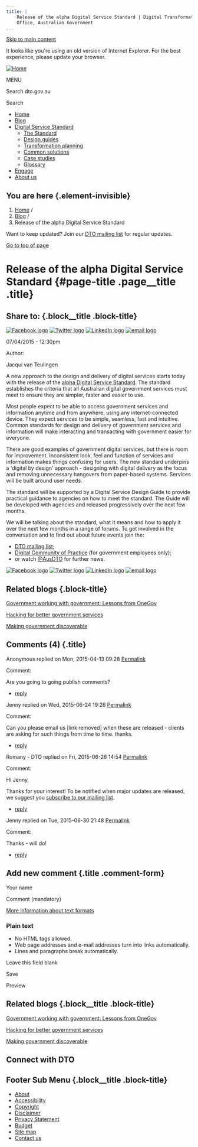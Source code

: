 ```yaml
---
title: |
    Release of the alpha Digital Service Standard | Digital Transformation
    Office, Australian Government
...
```


[Skip to main content](#main-content)

It looks like you're using an old version of Internet Explorer. For the
best experience, please update your browser.

[![Home](https://www.dto.gov.au/sites/g/files/net261/f/dto_crest_inline_0.png)](/ "Home")[](#open-menu)

MENU

Search dto.gov.au

Search

-   [Home](/)
-   [Blog](/blog)
-   [Digital Service Standard](/standard)
    -   [The Standard](/standard)
    -   [Design guides](/design-guides)
    -   [Transformation planning](/standard/digital-transformation-plan)
    -   [Common solutions](/standard/common-government-solutions)
    -   [Case studies](/standard/case-studies)
    -   [Glossary](/standard/glossary)
-   [Engage](/engage)
-   [About us](/about)

You are here {.element-invisible}
------------

1.  [Home](/) /
2.  [Blog](/blog) /
3.  Release of the alpha Digital Service Standard

Want to keep updated? Join our [DTO mailing
list](http://eepurl.com/bcEu2D) for regular updates.

[Go to top of page](#skip-link)

Release of the alpha Digital Service Standard {#page-title .page__title .title}
=============================================

Share to: {.block__title .block-title}
---------

[![Facebook
logo](https://www.dto.gov.au/profiles/govcms/modules/features/govcms_share_links/images/facebook.png)](http://www.facebook.com/sharer.php?u=https%3A//www.dto.gov.au/blog/release-alpha-digital-service-standard&t=Release%20of%20the%20alpha%20Digital%20Service%20Standard "Share on Facebook")
[![Twitter
logo](https://www.dto.gov.au/profiles/govcms/modules/features/govcms_share_links/images/twitter.png)](http://twitter.com/share?url=https%3A//www.dto.gov.au/blog/release-alpha-digital-service-standard&text=Release%20of%20the%20alpha%20Digital%20Service%20Standard "Share this on Twitter")
[![LinkedIn
logo](https://www.dto.gov.au/profiles/govcms/modules/features/govcms_share_links/images/linkedin.png)](http://www.linkedin.com/shareArticle?mini=true&url=https%3A//www.dto.gov.au/blog/release-alpha-digital-service-standard&title=Release%20of%20the%20alpha%20Digital%20Service%20Standard&summary=A%20new%20approach%20to%20the%20design%20and%20delivery%20of%20digital%20services%20starts%20today%20with%20the%20release%20of%20the%26nbsp%3Balpha%20Digital%20Service%20Standard.%20The%20standard%20establishes%20the%20criteria%20that%20all%20Australian%20digital%20government%20services%20must%20meet%20to%20ensure%20they%20are%20simpler%2C%20faster%20and%20easier%20to%20use.&source=Digital%20Transformation%20Office%2C%20Australian%20Government "Publish this post to LinkedIn")
[![email
logo](https://www.dto.gov.au/profiles/govcms/modules/features/govcms_share_links/images/email.png)](mailto:?subject=Release%20of%20the%20alpha%20Digital%20Service%20Standard&body=https%3A//www.dto.gov.au/blog/release-alpha-digital-service-standard "Share via email")

07/04/2015 - 12:30pm

Author: 

Jacqui van Teulingen

A new approach to the design and delivery of digital services starts
today with the release of the [alpha Digital Service
Standard](http://www.dto.gov.au/standard). The standard establishes the
criteria that all Australian digital government services must meet to
ensure they are simpler, faster and easier to use.

Most people expect to be able to access government services and
information anytime and from anywhere, using any internet-connected
device. They expect services to be simple, seamless, fast and intuitive.
Common standards for design and delivery of government services and
information will make interacting and transacting with government easier
for everyone.

There are good examples of government digital services, but there is
room for improvement. Inconsistent look, feel and function of services
and information makes things confusing for users. The new standard
underpins a 'digital by design' approach - designing with digital
delivery as the focus and removing unnecessary hangovers from
paper-based systems. Services will be built around user needs.

The standard will be supported by a Digital Service Design Guide to
provide practical guidance to agencies on how to meet the standard. The
Guide will be developed with agencies and released progressively over
the next few months.

We will be talking about the standard, what it means and how to apply it
over the next few months in a range of forums. To get involved in the
conversation and to find out about future events join the: 

-   [DTO mailing list](http://eepurl.com/bcEu2D);
-   [Digital Community of
    Practice](mailto:DTOComms@pmc.gov.au?subject=Digital%20Community%20of%20Practice)
    (for government employees only);
-   or watch [@AusDTO](http://twitter.com/ausdto) for further news.

[![Facebook
logo](https://www.dto.gov.au/profiles/govcms/modules/features/govcms_share_links/images/facebook.png)](http://www.facebook.com/sharer.php?u=https%3A//www.dto.gov.au/blog/release-alpha-digital-service-standard&t=Release%20of%20the%20alpha%20Digital%20Service%20Standard "Share on Facebook")
[![Twitter
logo](https://www.dto.gov.au/profiles/govcms/modules/features/govcms_share_links/images/twitter.png)](http://twitter.com/share?url=https%3A//www.dto.gov.au/blog/release-alpha-digital-service-standard&text=Release%20of%20the%20alpha%20Digital%20Service%20Standard "Share this on Twitter")
[![LinkedIn
logo](https://www.dto.gov.au/profiles/govcms/modules/features/govcms_share_links/images/linkedin.png)](http://www.linkedin.com/shareArticle?mini=true&url=https%3A//www.dto.gov.au/blog/release-alpha-digital-service-standard&title=Release%20of%20the%20alpha%20Digital%20Service%20Standard&summary=A%20new%20approach%20to%20the%20design%20and%20delivery%20of%20digital%20services%20starts%20today%20with%20the%20release%20of%20the%26nbsp%3Balpha%20Digital%20Service%20Standard.%20The%20standard%20establishes%20the%20criteria%20that%20all%20Australian%20digital%20government%20services%20must%20meet%20to%20ensure%20they%20are%20simpler%2C%20faster%20and%20easier%20to%20use.&source=Digital%20Transformation%20Office%2C%20Australian%20Government "Publish this post to LinkedIn")
[![email
logo](https://www.dto.gov.au/profiles/govcms/modules/features/govcms_share_links/images/email.png)](mailto:?subject=Release%20of%20the%20alpha%20Digital%20Service%20Standard&body=https%3A//www.dto.gov.au/blog/release-alpha-digital-service-standard "Share via email")

Related blogs {.block-title}
-------------

[Government working with government: Lessons from
OneGov](/blog/government-working-government-lessons-onegov)

[Hacking for better government
services](/blog/hacking-better-government-services)

[Making government discoverable](/blog/making-government-discoverable)

Comments (4) {.title}
------------

Anonymous replied on Mon, 2015-04-13 09:28
[Permalink](/comment/16#comment-16)

Comment: 

Are you going to going publish comments?

-   [reply](/comment/reply/536/16)

Jenny replied on Wed, 2015-06-24 19:26
[Permalink](/comment/596#comment-596)

Comment: 

Can you please email us [link removed] when these are released - clients
are asking for such things from time to time. thanks.

-   [reply](/comment/reply/536/596)

Romany - DTO replied on Fri, 2015-06-26 14:54
[Permalink](/comment/641#comment-641)

Comment: 

Hi Jenny,

Thanks for your interest! To be notified when major updates are
released, we suggest you [subscribe to our mailing
list](https://www.dto.gov.au/engage).

-   [reply](/comment/reply/536/641)

Jenny replied on Tue, 2015-06-30 21:48
[Permalink](/comment/691#comment-691)

Comment: 

Thanks - will do!

-   [reply](/comment/reply/536/691)

Add new comment {.title .comment-form}
---------------

Your name

Comment (mandatory)

[More information about text formats](/filter/tips)

### Plain text

-   No HTML tags allowed.
-   Web page addresses and e-mail addresses turn into links
    automatically.
-   Lines and paragraphs break automatically.

Leave this field blank

Save

Preview

Related blogs {.block__title .block-title}
-------------

[Government working with government: Lessons from
OneGov](/blog/government-working-government-lessons-onegov)

[Hacking for better government
services](/blog/hacking-better-government-services)

[Making government discoverable](/blog/making-government-discoverable)

Connect with DTO
----------------

[](https://twitter.com/AusDTO "DTO Twitter")

[](https://www.youtube.com/channel/UCmDkFN3UlK2wSKDQQhd-Y-A "DTO Youtube")

[](https://www.linkedin.com/company/digital-transformation-office "DTO Linkedin")

Footer Sub Menu {.block__title .block-title}
---------------

-   [About](/about "Link to about the DTO")
-   [Accessibility](/web-accessibility)
-   [Copyright](/copyright)
-   [Disclaimer](/disclaimer)
-   [Privacy Statement](/privacy-statement)
-   [Budget](/budget)
-   [Site map](/sitemap)
-   [Contact us](/engage)
